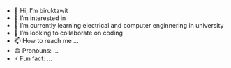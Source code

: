 - 👋 Hi, I’m biruktawit
- 👀 I’m interested in 
- 🌱 I’m currently learning electrical and computer enginnering in university
- 💞️ I’m looking to collaborate on coding
- 📫 How to reach me ...
- 😄 Pronouns: ...
- ⚡ Fun fact: ...

<!---
biruktawit-d/biruktawit-d is a ✨ special ✨ repository because its `README.md` (this file) appears on your GitHub profile.
You can click the Preview link to take a look at your changes.
--->
